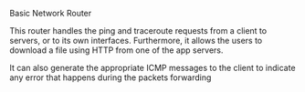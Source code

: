 Basic Network Router

This router handles the ping and traceroute requests from a client to servers, or to its own interfaces.
Furthermore, it allows the users to download a file using HTTP from one of the app servers.

It can also generate the appropriate ICMP messages to the client to indicate any error that happens during
the packets forwarding
